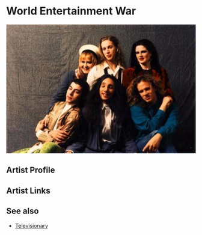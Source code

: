 # World Entertainment War

![](../../assets/artists/World_Entertainment_War.png)

## Artist Profile



## Artist Links



## See also

- [Televisionary](Televisionary.md)

